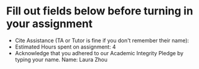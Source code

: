 # Fill out fields below before turning in your assignment

- Cite Assistance (TA or Tutor is fine if you don't remember their name):
- Estimated Hours spent on assignment: 4
- Acknowledge that you adhered to our Academic Integrity Pledge by typing your name.
Name: Laura Zhou
